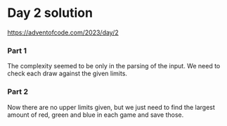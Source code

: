 # Day 2 solution

https://adventofcode.com/2023/day/2

### Part 1

The complexity seemed to be only in the parsing of the input. We need to check each draw against the given limits.

### Part 2

Now there are no upper limits given, but we just need to find the largest amount of red, green and blue in each game and save those.